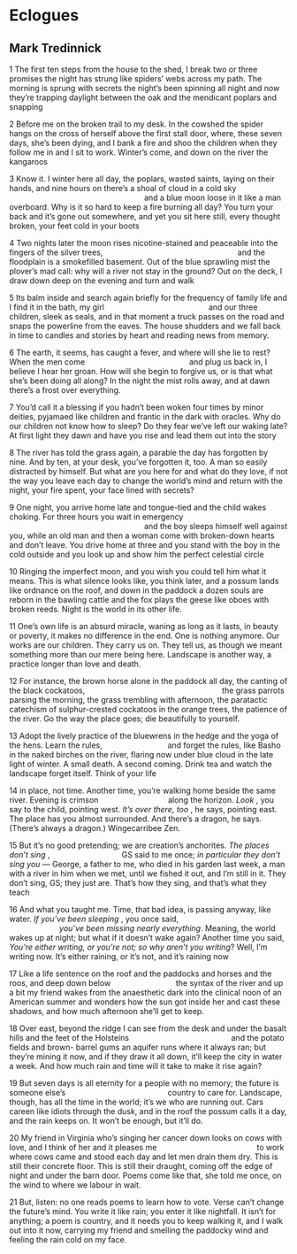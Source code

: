 # Eclogues
## Mark Tredinnick
1
The first ten steps from the house to the shed, I break
two or three promises the night has strung
like spiders’ webs across my path.
The morning is sprung with secrets
the night’s been spinning all night and now they’re trapping daylight
between the oak and the mendicant poplars and snapping


2
Before me on the broken trail to my desk. In the cowshed
the spider hangs on the cross of herself
above the first stall door,
where, these seven days, she’s been dying,
and I bank a fire and shoo the children when they follow me in
and I sit to work. Winter’s come, and down on the river the kangaroos


3
Know it. I winter here all day, the poplars, wasted saints, laying on their
hands,
and nine hours on there’s a shoal of cloud in a cold sky
                                                              and a blue moon
loose in it like a man overboard.
Why is it so hard to keep a fire burning
all day? You turn your back and it’s gone out
somewhere, and yet you sit here still, every thought broken,
your feet cold in your boots


4
Two nights later the moon rises nicotine-stained and peaceable
into the fingers of the silver trees,
                                                             and the
floodplain is a smokefilled basement.
Out of the blue sprawling mist the plover’s mad call:
why will a river not stay in the ground?
Out on the deck, I draw down deep on the evening and turn and walk


5
Its balm inside and search again briefly for the frequency of family life
and I find it in the bath, my girl
                                               and our three children, sleek
as seals,
and in that moment a truck passes on the road
and snaps the powerline from the eaves. The house shudders and we fall
back in time to candles and stories by heart and reading news from memory.


6
The earth, it seems, has caught a fever, and where will she lie
to rest? When the men come
                                               and plug us back in, I believe
I hear her
groan. How will she begin
to forgive us, or is that what she’s been doing all along?
In the night the mist rolls away, and at dawn there’s a frost over everything.


7
You’d call it a blessing if you hadn’t been woken four times
by minor deities, pyjamaed like children
and frantic in the dark with oracles.
Why do our children not know how to sleep?
Do they fear we’ve left our waking late? At first light they dawn
and have you rise and lead them out into the story


8
The river has told the grass again, a parable the day has forgotten by nine.
And by ten, at your desk, you’ve forgotten it, too.
A man so easily distracted
by himself. But what are you here for
and what do they love, if not the way you leave each day to change the world’s
mind
and return with the night, your fire spent, your face lined with secrets?


9
One night, you arrive home late and tongue-tied and the child wakes choking.
For three hours you wait in emergency
                                                              and the boy
sleeps himself well against you,
while an old man and then a woman come with broken-down hearts
and don’t leave. You drive home at three and you stand with the boy
in the cold outside and you look up and show him the perfect celestial circle


10
Ringing the imperfect moon, and you wish you could tell him what it means.
This is what silence looks like, you think later,
and a possum lands like ordnance
on the roof, and down in the paddock
a dozen souls are reborn in the bawling cattle and the fox plays the geese
like oboes with broken reeds. Night is the world in its other life.


11
One’s own life is an absurd miracle, waning as long as it lasts,
in beauty or poverty, it makes no difference
in the end. One is nothing anymore.
Our works are our children. They carry us on.
They tell us, as though we meant something more than our mere being
here. Landscape is another way, a practice longer than love and death.


12
For instance, the brown horse alone in the paddock all day,
the canting of the black cockatoos,
                                                              the grass
parrots parsing the morning,
the grass trembling with afternoon, the paratactic catechism
of sulphur-crested cockatoos in the orange trees, the patience of the river.
Go the way the place goes; die beautifully to yourself.


13
Adopt the lively practice of the bluewrens in the hedge and the yoga of the
hens.
Learn the rules,
                             and forget the rules,
like Basho in the naked birches on the river,
flaring now under blue cloud in the late light of winter. A small death. A
second
coming. Drink tea and watch the landscape forget itself. Think of your life


14
in place, not time. Another time, you’re walking home beside the same river.
Evening is crimson
                               along the horizon.
_Look_ , you say to the child, pointing west.
_It’s over there, too_ , he says, pointing east. The place has you almost
surrounded.
And there’s a dragon, he says. (There’s always a dragon.) Wingecarribee Zen.


15
But it’s no good pretending; we are creation’s anchorites.
_The places don’t sing_ ,
                                GS said to me once; _in particular they don’t
sing you_ —
George, a father to me, who died in his garden last week,
a man with a river in him when we met, until we fished it out, and I’m still
in it.
They don’t sing, GS; they just are. That’s how they sing, and that’s what they
teach


16
And what you taught me. Time, that bad idea, is passing anyway, like water.
_If you’ve been sleeping_ , you once said,
                                                                _you’ve been
missing nearly everything_.
Meaning, the world wakes up at night; but what if it doesn’t wake again?
Another time you said, _You’re either writing, or you’re not; so why aren’t
you_
_writing_? Well, I’m writing now. It’s either raining, or it’s not, and it’s
raining now


17
Like a life sentence on the roof and the paddocks and horses and the roos,
and deep down below
                             the syntax of the river and up a bit
my friend wakes from the anaesthetic
dark into the clinical noon of an American summer and wonders how the sun
got inside her and cast these shadows, and how much afternoon she’ll get to
keep.


18
Over east, beyond the ridge I can see from the desk and under the basalt hills
and the feet of the Holsteins
                                              and the potato fields and brown-
barrel gums
an aquifer runs where it always ran;
but they’re mining it now, and if they draw it all down, it’ll keep the city
in water
a week. And how much rain and time will it take to make it rise again?


19
But seven days is all eternity for a people with no memory;
the future is someone else’s
                                              country to care for.
Landscape, though, has all the time in the world;
it’s we who are running out. Cars careen like idiots through the dusk, and in
the roof
the possum calls it a day, and the rain keeps on. It won’t be enough, but
it’ll do.


20
My friend in Virginia who’s singing her cancer down looks on cows with love,
and I think of her and it pleases me
                                             to work where cows came and stood
each day and let men
drain them dry. This is still their concrete floor.
This is still their draught, coming off the edge of night and under the barn
door.
Poems come like that, she told me once, on the wind to where we labour in
wait.


21
But, listen: no one reads poems to learn how to vote. Verse can’t change
the future’s mind. You write it like rain;
you enter it like nightfall.
It isn’t for anything; a poem is country,
and it needs you to keep walking it, and I walk out into it now, carrying my
friend
and smelling the paddocky wind and feeling the rain cold on my face.